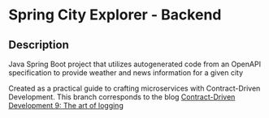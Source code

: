 # Spring City Explorer - Backend

## Description

Java Spring Boot project that utilizes autogenerated code from an OpenAPI specification to provide weather and news information for a given city

Created as a practical guide to crafting microservices with Contract-Driven Development. This branch corresponds to the blog [Contract-Driven Development 9: The art of logging](https://pollitodev.netlify.app/en/blog/2024-01-24-contract-driven-dev-9/)
